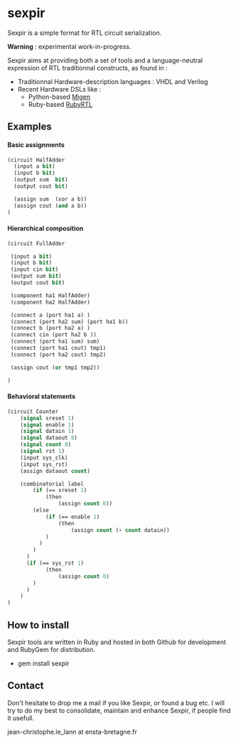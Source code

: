 # sexpir

Sexpir is a simple format for RTL circuit serialization.

**Warning** : experimental work-in-progress.

Sexpir aims at providing both a set of tools and a language-neutral expression of RTL traditionnal constructs, as found in :
* Traditionnal Hardware-description languages : VHDL and Verilog
* Recent Hardware DSLs like :
  * Python-based [Migen](http://github.com/m-labs/migen)
  * Ruby-based [RubyRTL](http://github.com/JC-LL/ruby_rtl)

## Examples

#### Basic assignments
~~~lisp
(circuit HalfAdder
  (input a bit)
  (input b bit)
  (output sum  bit)
  (output cout bit)

  (assign sum  (xor a b))
  (assign cout (and a b))
)
~~~

#### Hierarchical composition
~~~lisp
(circuit FullAdder

 (input a bit)
 (input b bit)
 (input cin bit)
 (output sum bit)
 (output cout bit)

 (component ha1 HalfAdder)
 (component ha2 HalfAdder)

 (connect a (port ha1 a) )
 (connect (port ha2 sum) (port ha1 b))
 (connect b (port ha2 a) )
 (connect cin (port ha2 b ))
 (connect (port ha1 sum) sum)
 (connect (port ha1 cout) tmp1)
 (connect (port ha2 cout) tmp2)

 (assign cout (or tmp1 tmp2))

)
~~~

#### Behavioral statements
~~~lisp
(circuit Counter
	(signal sreset 1)
	(signal enable 1)
	(signal datain 1)
	(signal dataout 8)
	(signal count 8)
	(signal rst 1)
	(input sys_clk)
	(input sys_rst)
	(assign dataout count)

	(combinatorial label
		(if (== sreset 1)
			(then
				(assign count 0))
	  	(else
	  		(if (== enable 1)
	  			(then
	  				(assign count (+ count datain))
	        )
	      )
	    )
	  )
	  (if (== sys_rst 1)
			(then
				(assign count 0)
	    )
	  )
	)
)
~~~


## How to install
Sexpir tools are written in Ruby and hosted in both Github for development and RubyGem for distribution.

* gem install sexpir


## Contact
Don't hesitate to drop me a mail if you like Sexpir, or found a bug etc.
I will try to do my best to consolidate, maintain and enhance Sexpir, if people find it usefull.

jean-christophe.le_lann at ensta-bretagne.fr
